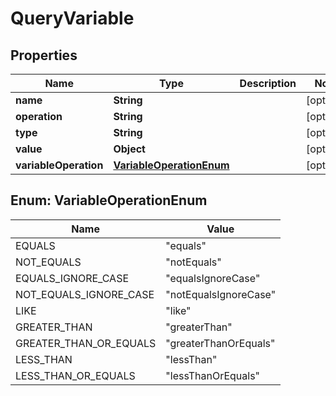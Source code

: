 
# QueryVariable

## Properties
Name | Type | Description | Notes
------------ | ------------- | ------------- | -------------
**name** | **String** |  |  [optional]
**operation** | **String** |  |  [optional]
**type** | **String** |  |  [optional]
**value** | **Object** |  |  [optional]
**variableOperation** | [**VariableOperationEnum**](#VariableOperationEnum) |  |  [optional]


<a name="VariableOperationEnum"></a>
## Enum: VariableOperationEnum
Name | Value
---- | -----
EQUALS | &quot;equals&quot;
NOT_EQUALS | &quot;notEquals&quot;
EQUALS_IGNORE_CASE | &quot;equalsIgnoreCase&quot;
NOT_EQUALS_IGNORE_CASE | &quot;notEqualsIgnoreCase&quot;
LIKE | &quot;like&quot;
GREATER_THAN | &quot;greaterThan&quot;
GREATER_THAN_OR_EQUALS | &quot;greaterThanOrEquals&quot;
LESS_THAN | &quot;lessThan&quot;
LESS_THAN_OR_EQUALS | &quot;lessThanOrEquals&quot;



